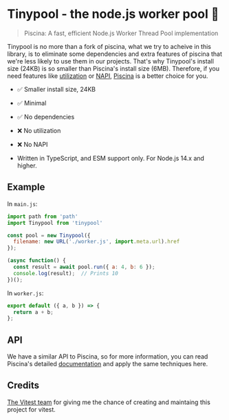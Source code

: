 # Tinypool - the node.js worker pool 🧵

> Piscina: A fast, efficient Node.js Worker Thread Pool implementation

Tinypool is no more than a fork of piscina, what we try to acheive in this library, is to eliminate some dependencies and extra features of piscina that we're less likely to use them in our projects. 
That's why Tinypool's install size (24KB) is so smaller than Piscina's install size (6MB).
Therefore, if you need features like [utilization](https://github.com/piscinajs/piscina#property-utilization-readonly) or [NAPI](https://github.com/piscinajs/piscina#thread-priority-on-linux-systems), [Piscina](https://github.com/piscinajs/piscina) is a better choice for you.

* ✅ Smaller install size, 24KB 
* ✅ Minimal
* ✅ No dependencies 
* ❌ No utilization
* ❌ No NAPI



* Written in TypeScript, and ESM support only. For Node.js 14.x and higher.

## Example

In `main.js`:

```js
import path from 'path'
import Tinypool from 'tinypool'

const pool = new Tinypool({
  filename: new URL('./worker.js', import.meta.url).href
});

(async function() {
  const result = await pool.run({ a: 4, b: 6 });
  console.log(result);  // Prints 10
})();
```

In `worker.js`:

```js
export default ({ a, b }) => {
  return a + b;
};
```
## API

We have a similar API to Piscina, so for more information, you can read Piscina's detailed [documentation](https://github.com/piscinajs/piscina#piscina---the-nodejs-worker-pool) and apply the same techniques here.

## Credits

[The Vitest team](https://vitest.dev/) for giving me the chance of creating and maintaing this project for vitest.
